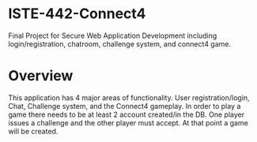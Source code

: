 # ISTE-442-Connect4
Final Project for Secure Web Application Development including login/registration, chatroom, challenge system, and connect4 game.

# Overview
This application has 4 major areas of functionality. User registration/login, Chat, Challenge system, and the Connect4 gameplay.
In order to play a game there needs to be at least 2 account created/in the DB. One player issues a challenge and the other player must accept. At that point a game will be created.
